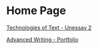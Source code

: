 # Home Page


[Technologies of Text - Unessay 2](/tot_project)

[Advanced Writing - Portfolio](/adv_writ)
